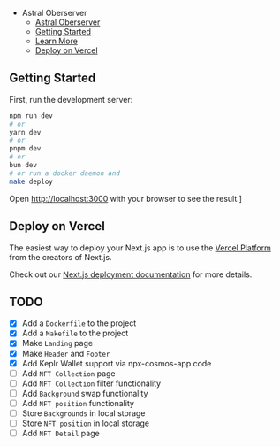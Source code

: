 - Astral Oberserver
  - [Astral Oberserver](#astral-oberserver)
  - [Getting Started](#getting-started)
  - [Learn More](#learn-more)
  - [Deploy on Vercel](#deploy-on-vercel)

## Getting Started

First, run the development server:

```bash
npm run dev
# or
yarn dev
# or
pnpm dev
# or
bun dev
# or run a docker daemon and
make deploy
```

Open [http://localhost:3000](http://localhost:3000) with your browser to see the result.]

## Deploy on Vercel

The easiest way to deploy your Next.js app is to use the [Vercel Platform](https://vercel.com/new?utm_medium=default-template&filter=next.js&utm_source=create-next-app&utm_campaign=create-next-app-readme) from the creators of Next.js.

Check out our [Next.js deployment documentation](https://nextjs.org/docs/deployment) for more details.

## TODO

- [x] Add a `Dockerfile` to the project
- [x] Add a `Makefile` to the project
- [x] Make `Landing` page
- [x] Make `Header` and `Footer`
- [x] Add Keplr Wallet support via npx-cosmos-app code
- [ ] Add `NFT Collection` page
- [ ] Add `NFT Collection` filter functionality
- [ ] Add `Background` swap functionality
- [ ] Add `NFT position` functionality
- [ ] Store `Backgrounds` in local storage
- [ ] Store `NFT position` in local storage
- [ ] Add `NFT Detail` page
